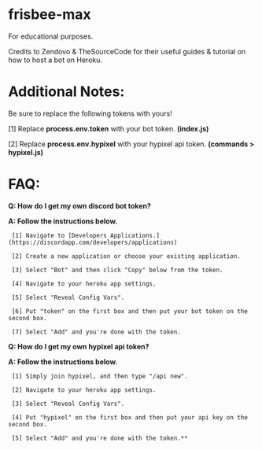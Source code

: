 # frisbee-max
For educational purposes.

Credits to Zendovo & TheSourceCode for their useful guides & tutorial on how to host a bot on Heroku.

# Additional Notes:
Be sure to replace the following tokens with yours!

[1] Replace **process.env.token** with your bot token. **(index.js)**

[2] Replace **process.env.hypixel** with your hypixel api token. **(commands > hypixel.js)**

# FAQ:
**Q: How do I get my own discord bot token?**

**A: Follow the instructions below.**

     [1] Navigate to [Developers Applications.](https://discordapp.com/developers/applications)
     
     [2] Create a new application or choose your existing application.
     
     [3] Select "Bot" and then click "Copy" below from the token.
     
     [4] Navigate to your heroku app settings.
     
     [5] Select "Reveal Config Vars".
     
     [6] Put "token" on the first box and then put your bot token on the second box.
     
     [7] Select "Add" and you're done with the token.
     
**Q: How do I get my own hypixel api token?**

**A: Follow the instructions below.**

     [1] Simply join hypixel, and then type "/api new".
     
     [2] Navigate to your heroku app settings.
     
     [3] Select "Reveal Config Vars".
     
     [4] Put "hypixel" on the first box and then put your api key on the second box.
     
     [5] Select "Add" and you're done with the token.**
